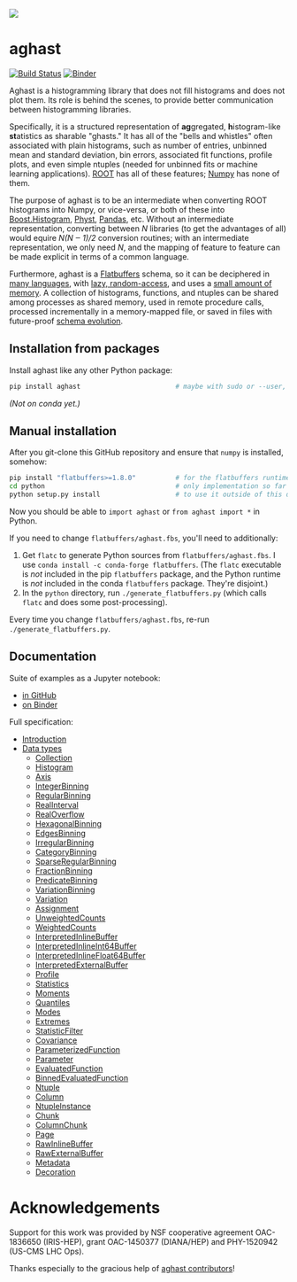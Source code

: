 ![](https://github.com/diana-hep/aghast/raw/master/docs/source/logo-300px.png)

# aghast

[![Build Status](https://travis-ci.org/diana-hep/aghast.svg?branch=master)](https://travis-ci.org/diana-hep/aghast) [![Binder](https://mybinder.org/badge_logo.svg)](https://mybinder.org/v2/gh/diana-hep/aghast/master?urlpath=lab/tree/binder%2Fexamples.ipynb)

Aghast is a histogramming library that does not fill histograms and does not plot them. Its role is behind the scenes, to provide better communication between histogramming libraries.

Specifically, it is a structured representation of **ag**gregated, **h**istogram-like **st**atistics as sharable "ghasts." It has all of the "bells and whistles" often associated with plain histograms, such as number of entries, unbinned mean and standard deviation, bin errors, associated fit functions, profile plots, and even simple ntuples (needed for unbinned fits or machine learning applications). [ROOT](https://root.cern.ch/root/htmldoc/guides/users-guide/Histograms.html) has all of these features; [Numpy](https://docs.scipy.org/doc/numpy/reference/generated/numpy.histogram.html) has none of them.

The purpose of aghast is to be an intermediate when converting ROOT histograms into Numpy, or vice-versa, or both of these into [Boost.Histogram](https://github.com/boostorg/histogram), [Physt](https://physt.readthedocs.io/en/latest/index.html), [Pandas](https://pandas.pydata.org), etc. Without an intermediate representation, converting between _N_ libraries (to get the advantages of all) would equire _N(N  ‒ 1)/2_ conversion routines; with an intermediate representation, we only need _N_, and the mapping of feature to feature can be made explicit in terms of a common language.

Furthermore, aghast is a [Flatbuffers](http://google.github.io/flatbuffers/) schema, so it can be deciphered in [many languages](https://google.github.io/flatbuffers/flatbuffers_support.html), with [lazy, random-access](https://github.com/mzaks/FlatBuffersSwift/wiki/FlatBuffers-Explained), and uses a [small amount of memory](http://google.github.io/flatbuffers/md__benchmarks.html). A collection of histograms, functions, and ntuples can be shared among processes as shared memory, used in remote procedure calls, processed incrementally in a memory-mapped file, or saved in files with future-proof [schema evolution](https://google.github.io/flatbuffers/md__schemas.html).

## Installation from packages

Install aghast like any other Python package:

```bash
pip install aghast                        # maybe with sudo or --user, or in virtualenv
```

<!-- or install with [conda](https://conda.io/en/latest/miniconda.html): -->

<!-- ```bash -->
<!-- conda config --add channels conda-forge   # if you haven't added conda-forge already -->
<!-- conda install uproot -->
<!-- ``` -->

_(Not on conda yet.)_

## Manual installation

After you git-clone this GitHub repository and ensure that `numpy` is installed, somehow:

```bash
pip install "flatbuffers>=1.8.0"          # for the flatbuffers runtime (with Numpy)
cd python                                 # only implementation so far is in Python
python setup.py install                   # to use it outside of this directory
```

Now you should be able to `import aghast` or `from aghast import *` in Python.

If you need to change `flatbuffers/aghast.fbs`, you'll need to additionally:

   1. Get `flatc` to generate Python sources from `flatbuffers/aghast.fbs`. I use `conda install -c conda-forge flatbuffers`. (The `flatc` executable is _not_ included in the pip `flatbuffers` package, and the Python runtime is _not_ included in the conda `flatbuffers` package. They're disjoint.)
   2. In the `python` directory, run `./generate_flatbuffers.py` (which calls `flatc` and does some post-processing).

Every time you change `flatbuffers/aghast.fbs`, re-run `./generate_flatbuffers.py`.

## Documentation

Suite of examples as a Jupyter notebook:

   * [in GitHub](https://github.com/diana-hep/aghast/blob/master/binder/examples.ipynb)
   * [on Binder](https://mybinder.org/v2/gh/diana-hep/aghast/master?urlpath=lab/tree/binder%2Fexamples.ipynb)

Full specification:

   * [Introduction](https://github.com/diana-hep/aghast/blob/master/specification.adoc#introduction)
   * [Data types](https://github.com/diana-hep/aghast/blob/master/specification.adoc#data-types)
      * [Collection](https://github.com/diana-hep/aghast/blob/master/specification.adoc#collection)
      * [Histogram](https://github.com/diana-hep/aghast/blob/master/specification.adoc#histogram)
      * [Axis](https://github.com/diana-hep/aghast/blob/master/specification.adoc#axis)
      * [IntegerBinning](https://github.com/diana-hep/aghast/blob/master/specification.adoc#integerbinning)
      * [RegularBinning](https://github.com/diana-hep/aghast/blob/master/specification.adoc#regularbinning)
      * [RealInterval](https://github.com/diana-hep/aghast/blob/master/specification.adoc#realinterval)
      * [RealOverflow](https://github.com/diana-hep/aghast/blob/master/specification.adoc#realoverflow)
      * [HexagonalBinning](https://github.com/diana-hep/aghast/blob/master/specification.adoc#hexagonalbinning)
      * [EdgesBinning](https://github.com/diana-hep/aghast/blob/master/specification.adoc#edgesbinning)
      * [IrregularBinning](https://github.com/diana-hep/aghast/blob/master/specification.adoc#irregularbinning)
      * [CategoryBinning](https://github.com/diana-hep/aghast/blob/master/specification.adoc#categorybinning)
      * [SparseRegularBinning](https://github.com/diana-hep/aghast/blob/master/specification.adoc#sparseregularbinning)
      * [FractionBinning](https://github.com/diana-hep/aghast/blob/master/specification.adoc#fractionbinning)
      * [PredicateBinning](https://github.com/diana-hep/aghast/blob/master/specification.adoc#predicatebinning)
      * [VariationBinning](https://github.com/diana-hep/aghast/blob/master/specification.adoc#variationbinning)
      * [Variation](https://github.com/diana-hep/aghast/blob/master/specification.adoc#variation)
      * [Assignment](https://github.com/diana-hep/aghast/blob/master/specification.adoc#assignment)
      * [UnweightedCounts](https://github.com/diana-hep/aghast/blob/master/specification.adoc#unweightedcounts)
      * [WeightedCounts](https://github.com/diana-hep/aghast/blob/master/specification.adoc#weightedcounts)
      * [InterpretedInlineBuffer](https://github.com/diana-hep/aghast/blob/master/specification.adoc#interpretedinlinebuffer)
      * [InterpretedInlineInt64Buffer](https://github.com/diana-hep/aghast/blob/master/specification.adoc#interpretedinlineint64buffer)
      * [InterpretedInlineFloat64Buffer](https://github.com/diana-hep/aghast/blob/master/specification.adoc#interpretedinlinefloat64buffer)
      * [InterpretedExternalBuffer](https://github.com/diana-hep/aghast/blob/master/specification.adoc#interpretedexternalbuffer)
      * [Profile](https://github.com/diana-hep/aghast/blob/master/specification.adoc#profile)
      * [Statistics](https://github.com/diana-hep/aghast/blob/master/specification.adoc#statistics)
      * [Moments](https://github.com/diana-hep/aghast/blob/master/specification.adoc#moments)
      * [Quantiles](https://github.com/diana-hep/aghast/blob/master/specification.adoc#quantiles)
      * [Modes](https://github.com/diana-hep/aghast/blob/master/specification.adoc#modes)
      * [Extremes](https://github.com/diana-hep/aghast/blob/master/specification.adoc#extremes)
      * [StatisticFilter](https://github.com/diana-hep/aghast/blob/master/specification.adoc#statisticfilter)
      * [Covariance](https://github.com/diana-hep/aghast/blob/master/specification.adoc#covariance)
      * [ParameterizedFunction](https://github.com/diana-hep/aghast/blob/master/specification.adoc#parameterizedfunction)
      * [Parameter](https://github.com/diana-hep/aghast/blob/master/specification.adoc#parameter)
      * [EvaluatedFunction](https://github.com/diana-hep/aghast/blob/master/specification.adoc#evaluatedfunction)
      * [BinnedEvaluatedFunction](https://github.com/diana-hep/aghast/blob/master/specification.adoc#binnedevaluatedfunction)
      * [Ntuple](https://github.com/diana-hep/aghast/blob/master/specification.adoc#ntuple)
      * [Column](https://github.com/diana-hep/aghast/blob/master/specification.adoc#column)
      * [NtupleInstance](https://github.com/diana-hep/aghast/blob/master/specification.adoc#ntupleinstance)
      * [Chunk](https://github.com/diana-hep/aghast/blob/master/specification.adoc#chunk)
      * [ColumnChunk](https://github.com/diana-hep/aghast/blob/master/specification.adoc#columnchunk)
      * [Page](https://github.com/diana-hep/aghast/blob/master/specification.adoc#page)
      * [RawInlineBuffer](https://github.com/diana-hep/aghast/blob/master/specification.adoc#rawinlinebuffer)
      * [RawExternalBuffer](https://github.com/diana-hep/aghast/blob/master/specification.adoc#rawexternalbuffer)
      * [Metadata](https://github.com/diana-hep/aghast/blob/master/specification.adoc#metadata)
      * [Decoration](https://github.com/diana-hep/aghast/blob/master/specification.adoc#decoration)

# Acknowledgements

Support for this work was provided by NSF cooperative agreement OAC-1836650 (IRIS-HEP), grant OAC-1450377 (DIANA/HEP) and PHY-1520942 (US-CMS LHC Ops).

Thanks especially to the gracious help of [aghast contributors](https://github.com/scikit-hep/aghast/graphs/contributors)!
